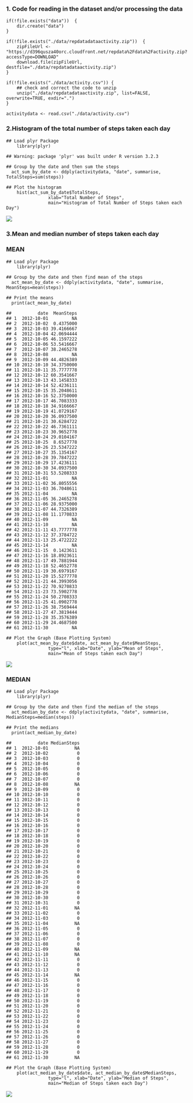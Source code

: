 ### 1. Code for reading in the dataset and/or processing the data

    if(!file.exists("data"))  {
        dir.create("data")
    }

    if(!file.exists("./data/repdatadataactivity.zip"))  {
        zipFileUrl <- "https://d396qusza40orc.cloudfront.net/repdata%2Fdata%2Factivity.zip?accessType=DOWNLOAD"
        download.file(zipFileUrl, destfile="./data/repdatadataactivity.zip")
    }

    if(!file.exists("./data/activity.csv")) {
        ## check and correct the code to unzip
        unzip("./data/repdatadataactivity.zip", list=FALSE, overwrite=TRUE, exdir=".")
    }

    activitydata <- read.csv("./data/activity.csv")

### 2.Histogram of the total number of steps taken each day

    ## Load plyr Package
        library(plyr)

    ## Warning: package 'plyr' was built under R version 3.2.3

    ## Group by the date and then sum the steps
      act_sum_by_date <- ddply(activitydata, "date", summarise, TotalSteps=sum(steps))

    ## Plot the histogram 
        hist(act_sum_by_date$TotalSteps, 
                    xlab="Total Number of Steps",
                    main="Histogram of Total Number of Steps taken each Day")

![](PA1_template_files/figure-markdown_strict/unnamed-chunk-2-1.png)

### 3.Mean and median number of steps taken each day

### MEAN

    ## Load plyr Package
        library(plyr)

    ## Group by the date and then find mean of the steps
      act_mean_by_date <- ddply(activitydata, "date", summarise, MeanSteps=mean(steps))
        
    ## Print the means
      print(act_mean_by_date)

    ##          date  MeanSteps
    ## 1  2012-10-01         NA
    ## 2  2012-10-02  0.4375000
    ## 3  2012-10-03 39.4166667
    ## 4  2012-10-04 42.0694444
    ## 5  2012-10-05 46.1597222
    ## 6  2012-10-06 53.5416667
    ## 7  2012-10-07 38.2465278
    ## 8  2012-10-08         NA
    ## 9  2012-10-09 44.4826389
    ## 10 2012-10-10 34.3750000
    ## 11 2012-10-11 35.7777778
    ## 12 2012-10-12 60.3541667
    ## 13 2012-10-13 43.1458333
    ## 14 2012-10-14 52.4236111
    ## 15 2012-10-15 35.2048611
    ## 16 2012-10-16 52.3750000
    ## 17 2012-10-17 46.7083333
    ## 18 2012-10-18 34.9166667
    ## 19 2012-10-19 41.0729167
    ## 20 2012-10-20 36.0937500
    ## 21 2012-10-21 30.6284722
    ## 22 2012-10-22 46.7361111
    ## 23 2012-10-23 30.9652778
    ## 24 2012-10-24 29.0104167
    ## 25 2012-10-25  8.6527778
    ## 26 2012-10-26 23.5347222
    ## 27 2012-10-27 35.1354167
    ## 28 2012-10-28 39.7847222
    ## 29 2012-10-29 17.4236111
    ## 30 2012-10-30 34.0937500
    ## 31 2012-10-31 53.5208333
    ## 32 2012-11-01         NA
    ## 33 2012-11-02 36.8055556
    ## 34 2012-11-03 36.7048611
    ## 35 2012-11-04         NA
    ## 36 2012-11-05 36.2465278
    ## 37 2012-11-06 28.9375000
    ## 38 2012-11-07 44.7326389
    ## 39 2012-11-08 11.1770833
    ## 40 2012-11-09         NA
    ## 41 2012-11-10         NA
    ## 42 2012-11-11 43.7777778
    ## 43 2012-11-12 37.3784722
    ## 44 2012-11-13 25.4722222
    ## 45 2012-11-14         NA
    ## 46 2012-11-15  0.1423611
    ## 47 2012-11-16 18.8923611
    ## 48 2012-11-17 49.7881944
    ## 49 2012-11-18 52.4652778
    ## 50 2012-11-19 30.6979167
    ## 51 2012-11-20 15.5277778
    ## 52 2012-11-21 44.3993056
    ## 53 2012-11-22 70.9270833
    ## 54 2012-11-23 73.5902778
    ## 55 2012-11-24 50.2708333
    ## 56 2012-11-25 41.0902778
    ## 57 2012-11-26 38.7569444
    ## 58 2012-11-27 47.3819444
    ## 59 2012-11-28 35.3576389
    ## 60 2012-11-29 24.4687500
    ## 61 2012-11-30         NA

    ## Plot the Graph (Base Plotting System)
        plot(act_mean_by_date$date, act_mean_by_date$MeanSteps, 
                    type="l", xlab="Date", ylab="Mean of Steps",
                    main="Mean of Steps taken each Day")

![](PA1_template_files/figure-markdown_strict/unnamed-chunk-3-1.png)

### MEDIAN

    ## Load plyr Package
        library(plyr)

    ## Group by the date and then find the median of the steps
      act_median_by_date <- ddply(activitydata, "date", summarise, MedianSteps=median(steps))
      
    ## Print the medians
      print(act_median_by_date)

    ##          date MedianSteps
    ## 1  2012-10-01          NA
    ## 2  2012-10-02           0
    ## 3  2012-10-03           0
    ## 4  2012-10-04           0
    ## 5  2012-10-05           0
    ## 6  2012-10-06           0
    ## 7  2012-10-07           0
    ## 8  2012-10-08          NA
    ## 9  2012-10-09           0
    ## 10 2012-10-10           0
    ## 11 2012-10-11           0
    ## 12 2012-10-12           0
    ## 13 2012-10-13           0
    ## 14 2012-10-14           0
    ## 15 2012-10-15           0
    ## 16 2012-10-16           0
    ## 17 2012-10-17           0
    ## 18 2012-10-18           0
    ## 19 2012-10-19           0
    ## 20 2012-10-20           0
    ## 21 2012-10-21           0
    ## 22 2012-10-22           0
    ## 23 2012-10-23           0
    ## 24 2012-10-24           0
    ## 25 2012-10-25           0
    ## 26 2012-10-26           0
    ## 27 2012-10-27           0
    ## 28 2012-10-28           0
    ## 29 2012-10-29           0
    ## 30 2012-10-30           0
    ## 31 2012-10-31           0
    ## 32 2012-11-01          NA
    ## 33 2012-11-02           0
    ## 34 2012-11-03           0
    ## 35 2012-11-04          NA
    ## 36 2012-11-05           0
    ## 37 2012-11-06           0
    ## 38 2012-11-07           0
    ## 39 2012-11-08           0
    ## 40 2012-11-09          NA
    ## 41 2012-11-10          NA
    ## 42 2012-11-11           0
    ## 43 2012-11-12           0
    ## 44 2012-11-13           0
    ## 45 2012-11-14          NA
    ## 46 2012-11-15           0
    ## 47 2012-11-16           0
    ## 48 2012-11-17           0
    ## 49 2012-11-18           0
    ## 50 2012-11-19           0
    ## 51 2012-11-20           0
    ## 52 2012-11-21           0
    ## 53 2012-11-22           0
    ## 54 2012-11-23           0
    ## 55 2012-11-24           0
    ## 56 2012-11-25           0
    ## 57 2012-11-26           0
    ## 58 2012-11-27           0
    ## 59 2012-11-28           0
    ## 60 2012-11-29           0
    ## 61 2012-11-30          NA

    ## Plot the Graph (Base Plotting System)
        plot(act_median_by_date$date, act_median_by_date$MedianSteps, 
                    type="l", xlab="Date", ylab="Median of Steps",
                    main="Median of Steps taken each Day")

![](PA1_template_files/figure-markdown_strict/unnamed-chunk-4-1.png)
